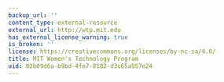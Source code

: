 ```yaml
---
backup_url: ''
content_type: external-resource
external_url: http://wtp.mit.edu
has_external_license_warning: true
is_broken: ''
license: https://creativecommons.org/licenses/by-nc-sa/4.0/
title: MIT Women's Technology Program
uid: 82b09d6a-b9bd-4fe7-8182-d3c65a957e24
---
```

